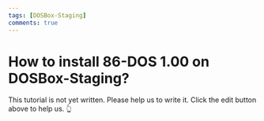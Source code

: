 ```yaml
---
tags: [DOSBox-Staging]
comments: true
---
```


# How to install 86-DOS 1.00 on DOSBox-Staging?

This tutorial is not yet written. Please help us to write it. Click the edit button above to help us. 👆